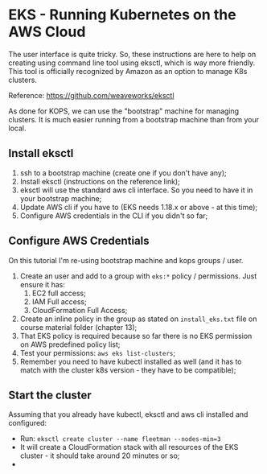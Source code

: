 # EKS - Running Kubernetes on the AWS Cloud

The user interface is quite tricky. So, these instructions are here to help on creating using command line tool using eksctl, which is way more friendly. This tool is officially recognized by Amazon as an option to manage K8s clusters.

Reference: https://github.com/weaveworks/eksctl

As done for KOPS, we can use the "bootstrap" machine for managing clusters. It is much easier running from a bootstrap machine than from your local.

## Install eksctl

1. ssh to a bootstrap machine (create one if you don't have any);
2. Install eksctl (instructions on the reference link); 
3. eksctl will use the standard aws cli interface. So you need to have it in your bootstrap machine;
4. Update AWS cli if you have to (EKS needs 1.18.x or above - at this time);
5. Configure AWS credentials in the CLI if you didn't so far;

## Configure AWS Credentials

On this tutorial I'm re-using bootstrap machine and kops groups / user.

1. Create an user and add to a group with `eks:*` policy / permissions. Just ensure it has:
   1. EC2 full access;
   2. IAM Full access;
   3. CloudFormation Full Access;
2. Create an inline policy in the group as stated on `install_eks.txt` file on course material folder (chapter 13);
3.  That EKS policy is required because so far there is no EKS permission on AWS predefined policy list;
4.  Test your permissions: `aws eks list-clusters`;
5.  Remember you need to have kubectl installed as well (and it has to match with the cluster k8s version - they have to be compatible);

## Start the cluster

Assuming that you already have kubectl, eksctl and aws cli installed and configured:
* Run: `eksctl create cluster --name fleetman --nodes-min=3`
* It will create a CloudFormation stack with all resources of the EKS cluster - it should take around 20 minutes or so;
* 